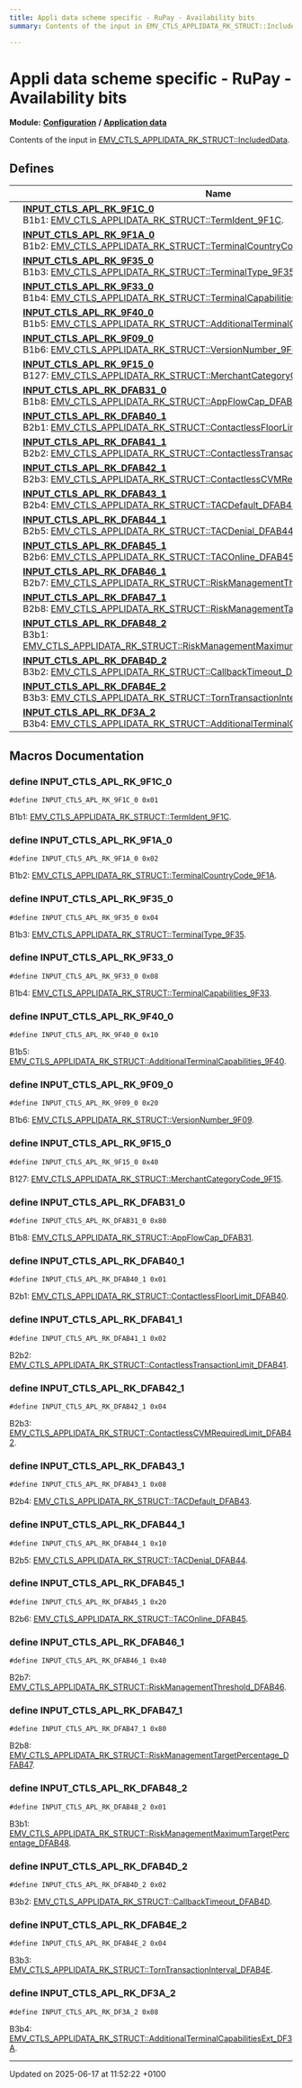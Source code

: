 ```yaml
---
title: Appli data scheme specific - RuPay - Availability bits
summary: Contents of the input in EMV_CTLS_APPLIDATA_RK_STRUCT::IncludedData. 

---
```


# Appli data scheme specific - RuPay - Availability bits

**Module:** **[Configuration](group___a_d_k___c_o_n_f_i_g_u_r_a_t_i_o_n.md)** **/** **[Application data](group___d_e_f___c_o_n_f___a_p_p_l_i.md)**

Contents of the input in [EMV_CTLS_APPLIDATA_RK_STRUCT::IncludedData](struct_e_m_v___c_t_l_s___a_p_p_l_i_d_a_t_a___r_k___s_t_r_u_c_t.md#variable-includeddata). 

## Defines

|                | Name           |
| -------------- | -------------- |
|  | **[INPUT_CTLS_APL_RK_9F1C_0](group___d_e_f___i_n_p_u_t___a_p_p_l_i___r_k.md#define-input-ctls-apl-rk-9f1c-0)** <br>B1b1: [EMV_CTLS_APPLIDATA_RK_STRUCT::TermIdent_9F1C](struct_e_m_v___c_t_l_s___a_p_p_l_i_d_a_t_a___r_k___s_t_r_u_c_t.md#variable-termident-9f1c).  |
|  | **[INPUT_CTLS_APL_RK_9F1A_0](group___d_e_f___i_n_p_u_t___a_p_p_l_i___r_k.md#define-input-ctls-apl-rk-9f1a-0)** <br>B1b2: [EMV_CTLS_APPLIDATA_RK_STRUCT::TerminalCountryCode_9F1A](struct_e_m_v___c_t_l_s___a_p_p_l_i_d_a_t_a___r_k___s_t_r_u_c_t.md#variable-terminalcountrycode-9f1a).  |
|  | **[INPUT_CTLS_APL_RK_9F35_0](group___d_e_f___i_n_p_u_t___a_p_p_l_i___r_k.md#define-input-ctls-apl-rk-9f35-0)** <br>B1b3: [EMV_CTLS_APPLIDATA_RK_STRUCT::TerminalType_9F35](struct_e_m_v___c_t_l_s___a_p_p_l_i_d_a_t_a___r_k___s_t_r_u_c_t.md#variable-terminaltype-9f35).  |
|  | **[INPUT_CTLS_APL_RK_9F33_0](group___d_e_f___i_n_p_u_t___a_p_p_l_i___r_k.md#define-input-ctls-apl-rk-9f33-0)** <br>B1b4: [EMV_CTLS_APPLIDATA_RK_STRUCT::TerminalCapabilities_9F33](struct_e_m_v___c_t_l_s___a_p_p_l_i_d_a_t_a___r_k___s_t_r_u_c_t.md#variable-terminalcapabilities-9f33).  |
|  | **[INPUT_CTLS_APL_RK_9F40_0](group___d_e_f___i_n_p_u_t___a_p_p_l_i___r_k.md#define-input-ctls-apl-rk-9f40-0)** <br>B1b5: [EMV_CTLS_APPLIDATA_RK_STRUCT::AdditionalTerminalCapabilities_9F40](struct_e_m_v___c_t_l_s___a_p_p_l_i_d_a_t_a___r_k___s_t_r_u_c_t.md#variable-additionalterminalcapabilities-9f40).  |
|  | **[INPUT_CTLS_APL_RK_9F09_0](group___d_e_f___i_n_p_u_t___a_p_p_l_i___r_k.md#define-input-ctls-apl-rk-9f09-0)** <br>B1b6: [EMV_CTLS_APPLIDATA_RK_STRUCT::VersionNumber_9F09](struct_e_m_v___c_t_l_s___a_p_p_l_i_d_a_t_a___r_k___s_t_r_u_c_t.md#variable-versionnumber-9f09).  |
|  | **[INPUT_CTLS_APL_RK_9F15_0](group___d_e_f___i_n_p_u_t___a_p_p_l_i___r_k.md#define-input-ctls-apl-rk-9f15-0)** <br>B127: [EMV_CTLS_APPLIDATA_RK_STRUCT::MerchantCategoryCode_9F15](struct_e_m_v___c_t_l_s___a_p_p_l_i_d_a_t_a___r_k___s_t_r_u_c_t.md#variable-merchantcategorycode-9f15).  |
|  | **[INPUT_CTLS_APL_RK_DFAB31_0](group___d_e_f___i_n_p_u_t___a_p_p_l_i___r_k.md#define-input-ctls-apl-rk-dfab31-0)** <br>B1b8: [EMV_CTLS_APPLIDATA_RK_STRUCT::AppFlowCap_DFAB31](struct_e_m_v___c_t_l_s___a_p_p_l_i_d_a_t_a___r_k___s_t_r_u_c_t.md#variable-appflowcap-dfab31).  |
|  | **[INPUT_CTLS_APL_RK_DFAB40_1](group___d_e_f___i_n_p_u_t___a_p_p_l_i___r_k.md#define-input-ctls-apl-rk-dfab40-1)** <br>B2b1: [EMV_CTLS_APPLIDATA_RK_STRUCT::ContactlessFloorLimit_DFAB40](struct_e_m_v___c_t_l_s___a_p_p_l_i_d_a_t_a___r_k___s_t_r_u_c_t.md#variable-contactlessfloorlimit-dfab40).  |
|  | **[INPUT_CTLS_APL_RK_DFAB41_1](group___d_e_f___i_n_p_u_t___a_p_p_l_i___r_k.md#define-input-ctls-apl-rk-dfab41-1)** <br>B2b2: [EMV_CTLS_APPLIDATA_RK_STRUCT::ContactlessTransactionLimit_DFAB41](struct_e_m_v___c_t_l_s___a_p_p_l_i_d_a_t_a___r_k___s_t_r_u_c_t.md#variable-contactlesstransactionlimit-dfab41).  |
|  | **[INPUT_CTLS_APL_RK_DFAB42_1](group___d_e_f___i_n_p_u_t___a_p_p_l_i___r_k.md#define-input-ctls-apl-rk-dfab42-1)** <br>B2b3: [EMV_CTLS_APPLIDATA_RK_STRUCT::ContactlessCVMRequiredLimit_DFAB42](struct_e_m_v___c_t_l_s___a_p_p_l_i_d_a_t_a___r_k___s_t_r_u_c_t.md#variable-contactlesscvmrequiredlimit-dfab42).  |
|  | **[INPUT_CTLS_APL_RK_DFAB43_1](group___d_e_f___i_n_p_u_t___a_p_p_l_i___r_k.md#define-input-ctls-apl-rk-dfab43-1)** <br>B2b4: [EMV_CTLS_APPLIDATA_RK_STRUCT::TACDefault_DFAB43](struct_e_m_v___c_t_l_s___a_p_p_l_i_d_a_t_a___r_k___s_t_r_u_c_t.md#variable-tacdefault-dfab43).  |
|  | **[INPUT_CTLS_APL_RK_DFAB44_1](group___d_e_f___i_n_p_u_t___a_p_p_l_i___r_k.md#define-input-ctls-apl-rk-dfab44-1)** <br>B2b5: [EMV_CTLS_APPLIDATA_RK_STRUCT::TACDenial_DFAB44](struct_e_m_v___c_t_l_s___a_p_p_l_i_d_a_t_a___r_k___s_t_r_u_c_t.md#variable-tacdenial-dfab44).  |
|  | **[INPUT_CTLS_APL_RK_DFAB45_1](group___d_e_f___i_n_p_u_t___a_p_p_l_i___r_k.md#define-input-ctls-apl-rk-dfab45-1)** <br>B2b6: [EMV_CTLS_APPLIDATA_RK_STRUCT::TACOnline_DFAB45](struct_e_m_v___c_t_l_s___a_p_p_l_i_d_a_t_a___r_k___s_t_r_u_c_t.md#variable-taconline-dfab45).  |
|  | **[INPUT_CTLS_APL_RK_DFAB46_1](group___d_e_f___i_n_p_u_t___a_p_p_l_i___r_k.md#define-input-ctls-apl-rk-dfab46-1)** <br>B2b7: [EMV_CTLS_APPLIDATA_RK_STRUCT::RiskManagementThreshold_DFAB46](struct_e_m_v___c_t_l_s___a_p_p_l_i_d_a_t_a___r_k___s_t_r_u_c_t.md#variable-riskmanagementthreshold-dfab46).  |
|  | **[INPUT_CTLS_APL_RK_DFAB47_1](group___d_e_f___i_n_p_u_t___a_p_p_l_i___r_k.md#define-input-ctls-apl-rk-dfab47-1)** <br>B2b8: [EMV_CTLS_APPLIDATA_RK_STRUCT::RiskManagementTargetPercentage_DFAB47](struct_e_m_v___c_t_l_s___a_p_p_l_i_d_a_t_a___r_k___s_t_r_u_c_t.md#variable-riskmanagementtargetpercentage-dfab47).  |
|  | **[INPUT_CTLS_APL_RK_DFAB48_2](group___d_e_f___i_n_p_u_t___a_p_p_l_i___r_k.md#define-input-ctls-apl-rk-dfab48-2)** <br>B3b1: [EMV_CTLS_APPLIDATA_RK_STRUCT::RiskManagementMaximumTargetPercentage_DFAB48](struct_e_m_v___c_t_l_s___a_p_p_l_i_d_a_t_a___r_k___s_t_r_u_c_t.md#variable-riskmanagementmaximumtargetpercentage-dfab48).  |
|  | **[INPUT_CTLS_APL_RK_DFAB4D_2](group___d_e_f___i_n_p_u_t___a_p_p_l_i___r_k.md#define-input-ctls-apl-rk-dfab4d-2)** <br>B3b2: [EMV_CTLS_APPLIDATA_RK_STRUCT::CallbackTimeout_DFAB4D](struct_e_m_v___c_t_l_s___a_p_p_l_i_d_a_t_a___r_k___s_t_r_u_c_t.md#variable-callbacktimeout-dfab4d).  |
|  | **[INPUT_CTLS_APL_RK_DFAB4E_2](group___d_e_f___i_n_p_u_t___a_p_p_l_i___r_k.md#define-input-ctls-apl-rk-dfab4e-2)** <br>B3b3: [EMV_CTLS_APPLIDATA_RK_STRUCT::TornTransactionInterval_DFAB4E](struct_e_m_v___c_t_l_s___a_p_p_l_i_d_a_t_a___r_k___s_t_r_u_c_t.md#variable-torntransactioninterval-dfab4e).  |
|  | **[INPUT_CTLS_APL_RK_DF3A_2](group___d_e_f___i_n_p_u_t___a_p_p_l_i___r_k.md#define-input-ctls-apl-rk-df3a-2)** <br>B3b4: [EMV_CTLS_APPLIDATA_RK_STRUCT::AdditionalTerminalCapabilitiesExt_DF3A](struct_e_m_v___c_t_l_s___a_p_p_l_i_d_a_t_a___r_k___s_t_r_u_c_t.md#variable-additionalterminalcapabilitiesext-df3a).  |




## Macros Documentation

### define INPUT_CTLS_APL_RK_9F1C_0

```
#define INPUT_CTLS_APL_RK_9F1C_0 0x01
```

B1b1: [EMV_CTLS_APPLIDATA_RK_STRUCT::TermIdent_9F1C](struct_e_m_v___c_t_l_s___a_p_p_l_i_d_a_t_a___r_k___s_t_r_u_c_t.md#variable-termident-9f1c). 

### define INPUT_CTLS_APL_RK_9F1A_0

```
#define INPUT_CTLS_APL_RK_9F1A_0 0x02
```

B1b2: [EMV_CTLS_APPLIDATA_RK_STRUCT::TerminalCountryCode_9F1A](struct_e_m_v___c_t_l_s___a_p_p_l_i_d_a_t_a___r_k___s_t_r_u_c_t.md#variable-terminalcountrycode-9f1a). 

### define INPUT_CTLS_APL_RK_9F35_0

```
#define INPUT_CTLS_APL_RK_9F35_0 0x04
```

B1b3: [EMV_CTLS_APPLIDATA_RK_STRUCT::TerminalType_9F35](struct_e_m_v___c_t_l_s___a_p_p_l_i_d_a_t_a___r_k___s_t_r_u_c_t.md#variable-terminaltype-9f35). 

### define INPUT_CTLS_APL_RK_9F33_0

```
#define INPUT_CTLS_APL_RK_9F33_0 0x08
```

B1b4: [EMV_CTLS_APPLIDATA_RK_STRUCT::TerminalCapabilities_9F33](struct_e_m_v___c_t_l_s___a_p_p_l_i_d_a_t_a___r_k___s_t_r_u_c_t.md#variable-terminalcapabilities-9f33). 

### define INPUT_CTLS_APL_RK_9F40_0

```
#define INPUT_CTLS_APL_RK_9F40_0 0x10
```

B1b5: [EMV_CTLS_APPLIDATA_RK_STRUCT::AdditionalTerminalCapabilities_9F40](struct_e_m_v___c_t_l_s___a_p_p_l_i_d_a_t_a___r_k___s_t_r_u_c_t.md#variable-additionalterminalcapabilities-9f40). 

### define INPUT_CTLS_APL_RK_9F09_0

```
#define INPUT_CTLS_APL_RK_9F09_0 0x20
```

B1b6: [EMV_CTLS_APPLIDATA_RK_STRUCT::VersionNumber_9F09](struct_e_m_v___c_t_l_s___a_p_p_l_i_d_a_t_a___r_k___s_t_r_u_c_t.md#variable-versionnumber-9f09). 

### define INPUT_CTLS_APL_RK_9F15_0

```
#define INPUT_CTLS_APL_RK_9F15_0 0x40
```

B127: [EMV_CTLS_APPLIDATA_RK_STRUCT::MerchantCategoryCode_9F15](struct_e_m_v___c_t_l_s___a_p_p_l_i_d_a_t_a___r_k___s_t_r_u_c_t.md#variable-merchantcategorycode-9f15). 

### define INPUT_CTLS_APL_RK_DFAB31_0

```
#define INPUT_CTLS_APL_RK_DFAB31_0 0x80
```

B1b8: [EMV_CTLS_APPLIDATA_RK_STRUCT::AppFlowCap_DFAB31](struct_e_m_v___c_t_l_s___a_p_p_l_i_d_a_t_a___r_k___s_t_r_u_c_t.md#variable-appflowcap-dfab31). 

### define INPUT_CTLS_APL_RK_DFAB40_1

```
#define INPUT_CTLS_APL_RK_DFAB40_1 0x01
```

B2b1: [EMV_CTLS_APPLIDATA_RK_STRUCT::ContactlessFloorLimit_DFAB40](struct_e_m_v___c_t_l_s___a_p_p_l_i_d_a_t_a___r_k___s_t_r_u_c_t.md#variable-contactlessfloorlimit-dfab40). 

### define INPUT_CTLS_APL_RK_DFAB41_1

```
#define INPUT_CTLS_APL_RK_DFAB41_1 0x02
```

B2b2: [EMV_CTLS_APPLIDATA_RK_STRUCT::ContactlessTransactionLimit_DFAB41](struct_e_m_v___c_t_l_s___a_p_p_l_i_d_a_t_a___r_k___s_t_r_u_c_t.md#variable-contactlesstransactionlimit-dfab41). 

### define INPUT_CTLS_APL_RK_DFAB42_1

```
#define INPUT_CTLS_APL_RK_DFAB42_1 0x04
```

B2b3: [EMV_CTLS_APPLIDATA_RK_STRUCT::ContactlessCVMRequiredLimit_DFAB42](struct_e_m_v___c_t_l_s___a_p_p_l_i_d_a_t_a___r_k___s_t_r_u_c_t.md#variable-contactlesscvmrequiredlimit-dfab42). 

### define INPUT_CTLS_APL_RK_DFAB43_1

```
#define INPUT_CTLS_APL_RK_DFAB43_1 0x08
```

B2b4: [EMV_CTLS_APPLIDATA_RK_STRUCT::TACDefault_DFAB43](struct_e_m_v___c_t_l_s___a_p_p_l_i_d_a_t_a___r_k___s_t_r_u_c_t.md#variable-tacdefault-dfab43). 

### define INPUT_CTLS_APL_RK_DFAB44_1

```
#define INPUT_CTLS_APL_RK_DFAB44_1 0x10
```

B2b5: [EMV_CTLS_APPLIDATA_RK_STRUCT::TACDenial_DFAB44](struct_e_m_v___c_t_l_s___a_p_p_l_i_d_a_t_a___r_k___s_t_r_u_c_t.md#variable-tacdenial-dfab44). 

### define INPUT_CTLS_APL_RK_DFAB45_1

```
#define INPUT_CTLS_APL_RK_DFAB45_1 0x20
```

B2b6: [EMV_CTLS_APPLIDATA_RK_STRUCT::TACOnline_DFAB45](struct_e_m_v___c_t_l_s___a_p_p_l_i_d_a_t_a___r_k___s_t_r_u_c_t.md#variable-taconline-dfab45). 

### define INPUT_CTLS_APL_RK_DFAB46_1

```
#define INPUT_CTLS_APL_RK_DFAB46_1 0x40
```

B2b7: [EMV_CTLS_APPLIDATA_RK_STRUCT::RiskManagementThreshold_DFAB46](struct_e_m_v___c_t_l_s___a_p_p_l_i_d_a_t_a___r_k___s_t_r_u_c_t.md#variable-riskmanagementthreshold-dfab46). 

### define INPUT_CTLS_APL_RK_DFAB47_1

```
#define INPUT_CTLS_APL_RK_DFAB47_1 0x80
```

B2b8: [EMV_CTLS_APPLIDATA_RK_STRUCT::RiskManagementTargetPercentage_DFAB47](struct_e_m_v___c_t_l_s___a_p_p_l_i_d_a_t_a___r_k___s_t_r_u_c_t.md#variable-riskmanagementtargetpercentage-dfab47). 

### define INPUT_CTLS_APL_RK_DFAB48_2

```
#define INPUT_CTLS_APL_RK_DFAB48_2 0x01
```

B3b1: [EMV_CTLS_APPLIDATA_RK_STRUCT::RiskManagementMaximumTargetPercentage_DFAB48](struct_e_m_v___c_t_l_s___a_p_p_l_i_d_a_t_a___r_k___s_t_r_u_c_t.md#variable-riskmanagementmaximumtargetpercentage-dfab48). 

### define INPUT_CTLS_APL_RK_DFAB4D_2

```
#define INPUT_CTLS_APL_RK_DFAB4D_2 0x02
```

B3b2: [EMV_CTLS_APPLIDATA_RK_STRUCT::CallbackTimeout_DFAB4D](struct_e_m_v___c_t_l_s___a_p_p_l_i_d_a_t_a___r_k___s_t_r_u_c_t.md#variable-callbacktimeout-dfab4d). 

### define INPUT_CTLS_APL_RK_DFAB4E_2

```
#define INPUT_CTLS_APL_RK_DFAB4E_2 0x04
```

B3b3: [EMV_CTLS_APPLIDATA_RK_STRUCT::TornTransactionInterval_DFAB4E](struct_e_m_v___c_t_l_s___a_p_p_l_i_d_a_t_a___r_k___s_t_r_u_c_t.md#variable-torntransactioninterval-dfab4e). 

### define INPUT_CTLS_APL_RK_DF3A_2

```
#define INPUT_CTLS_APL_RK_DF3A_2 0x08
```

B3b4: [EMV_CTLS_APPLIDATA_RK_STRUCT::AdditionalTerminalCapabilitiesExt_DF3A](struct_e_m_v___c_t_l_s___a_p_p_l_i_d_a_t_a___r_k___s_t_r_u_c_t.md#variable-additionalterminalcapabilitiesext-df3a). 



-------------------------------

Updated on 2025-06-17 at 11:52:22 +0100
